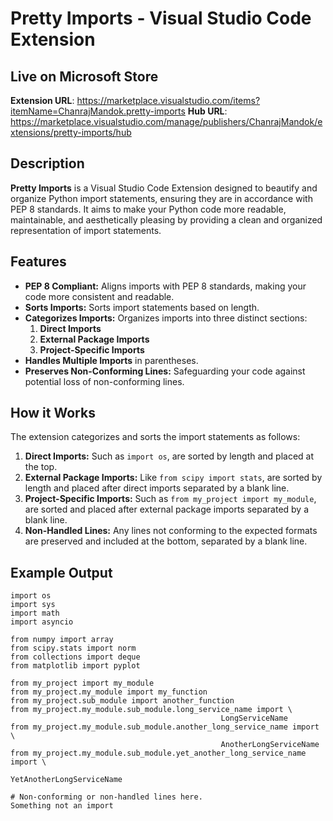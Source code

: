 # Pretty Imports - Visual Studio Code Extension

## Live on Microsoft Store

**Extension URL**: https://marketplace.visualstudio.com/items?itemName=ChanrajMandok.pretty-imports
**Hub URL**: https://marketplace.visualstudio.com/manage/publishers/ChanrajMandok/extensions/pretty-imports/hub

## Description

**Pretty Imports** is a Visual Studio Code Extension designed to beautify and organize Python import statements, ensuring they are in accordance with PEP 8 standards. It aims to make your Python code more readable, maintainable, and aesthetically pleasing by providing a clean and organized representation of import statements.

## Features

- **PEP 8 Compliant:** Aligns imports with PEP 8 standards, making your code more consistent and readable.
- **Sorts Imports:** Sorts import statements based on length.
- **Categorizes Imports:** Organizes imports into three distinct sections:
  1. **Direct Imports**
  2. **External Package Imports**
  3. **Project-Specific Imports**
- **Handles Multiple Imports** in parentheses.
- **Preserves Non-Conforming Lines:** Safeguarding your code against potential loss of non-conforming lines.

## How it Works

The extension categorizes and sorts the import statements as follows:
1. **Direct Imports:** Such as `import os`, are sorted by length and placed at the top.
2. **External Package Imports:** Like `from scipy import stats`, are sorted by length and placed after direct imports separated by a blank line.
3. **Project-Specific Imports:** Such as `from my_project import my_module`, are sorted and placed after external package imports separated by a blank line.
4. **Non-Handled Lines:** Any lines not conforming to the expected formats are preserved and included at the bottom, separated by a blank line.

## Example Output
```plaintext
import os
import sys
import math
import asyncio

from numpy import array
from scipy.stats import norm
from collections import deque
from matplotlib import pyplot

from my_project import my_module
from my_project.my_module import my_function
from my_project.sub_module import another_function
from my_project.my_module.sub_module.long_service_name import \
                                               LongServiceName
from my_project.my_module.sub_module.another_long_service_name import \
                                               AnotherLongServiceName
from my_project.my_module.sub_module.yet_another_long_service_name import \
                                               YetAnotherLongServiceName

# Non-conforming or non-handled lines here.
Something not an import

